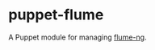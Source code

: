 # puppet-flume

A Puppet module for managing
[flume-ng](http://archive.cloudera.com/cdh4/cdh/4/flume-ng/).
